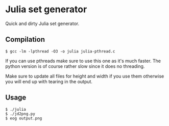 # Julia set generator

Quick and dirty Julia set generator.

## Compilation

```
$ gcc -lm -lpthread -O3 -o julia julia-pthread.c
```

If you can use pthreads make sure to use this one as it's much faster. The python version is of course rather slow since it does no threading.

Make sure to update all files for height and width if you use them otherwise you will end up with tearing in the output.

## Usage

```
$ ./julia
$ ./jd2png.py
$ eog output.png
```
